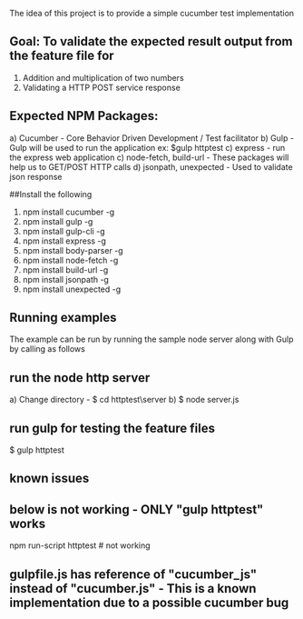 The idea of this project is to provide a simple cucumber test implementation

## Goal: To validate the expected result output from the feature file for
1) Addition and multiplication of two numbers
2) Validating a HTTP POST service response


## Expected NPM Packages:
a) Cucumber - Core Behavior Driven Development / Test facilitator
b) Gulp - Gulp will be used to run the application ex: $gulp httptest
c) express - run the express web application
c) node-fetch, build-url - These packages will help us to GET/POST HTTP calls
d) jsonpath, unexpected - Used to validate json response

##Install the following
1) npm install cucumber -g
2) npm install gulp -g
3) npm install gulp-cli -g
4) npm install express -g
5) npm install body-parser -g
4) npm install node-fetch -g
5) npm install build-url -g
6) npm install jsonpath -g
7) npm install unexpected -g

## Running examples
The example can be run by running the sample node server along with Gulp by calling as follows

## run the node http server
a) Change directory - $ cd httptest\server
b) $ node server.js

## run gulp for testing the feature files
$ gulp httptest

## known issues
## below is not working - ONLY "gulp httptest" works
npm run-script httptest  # not working

## gulpfile.js has reference of "cucumber_js" instead of "cucumber.js" - This is a known implementation due to a possible cucumber bug
